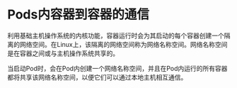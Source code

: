 # Pods内容器到容器的通信

利用基础主机操作系统的内核功能，容器运行时会为其启动的每个容器创建一个隔离的网络空间。在Linux上，该隔离的网络空间称为网络名称空间。网络名称空间是在容器之间或与主机操作系统共享的。

当启动Pod时，会在Pod内创建一个网络名称空间，并且在Pod内运行的所有容器都将共享该网络名称空间，以便它们可以通过本地主机相互通信。

